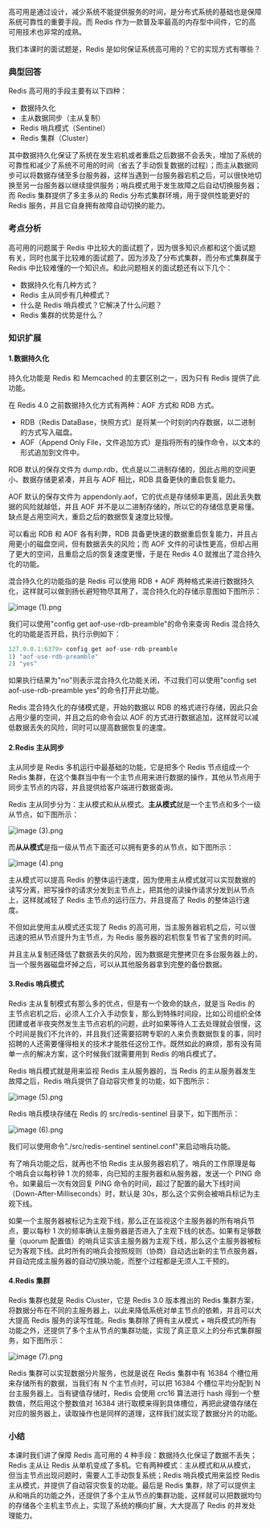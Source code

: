 高可用是通过设计，减少系统不能提供服务的时间，是分布式系统的基础也是保障系统可靠性的重要手段。而 Redis 作为一款普及率最高的内存型中间件，它的高可用技术也非常的成熟。

我们本课时的面试题是，Redis 是如何保证系统高可用的？它的实现方式有哪些？

### 典型回答

Redis 高可用的手段主要有以下四种：

* 数据持久化
* 主从数据同步（主从复制）
* Redis 哨兵模式（Sentinel）
* Redis 集群（Cluster）

其中数据持久化保证了系统在发生宕机或者重启之后数据不会丢失，增加了系统的可靠性和减少了系统不可用的时间（省去了手动恢复数据的过程）；而主从数据同步可以将数据存储至多台服务器，这样当遇到一台服务器宕机之后，可以很快地切换至另一台服务器以继续提供服务；哨兵模式用于发生故障之后自动切换服务器；而 Redis 集群提供了多主多从的 Redis 分布式集群环境，用于提供性能更好的 Redis 服务，并且它自身拥有故障自动切换的能力。

### 考点分析

高可用的问题属于 Redis 中比较大的面试题了，因为很多知识点都和这个面试题有关，同时也属于比较难的面试题了。因为涉及了分布式集群，而分布式集群属于 Redis 中比较难懂的一个知识点。和此问题相关的面试题还有以下几个：

* 数据持久化有几种方式？
* Redis 主从同步有几种模式？
* 什么是 Redis 哨兵模式？它解决了什么问题？
* Redis 集群的优势是什么？

### 知识扩展

#### 1.数据持久化

持久化功能是 Redis 和 Memcached 的主要区别之一，因为只有 Redis 提供了此功能。

在 Redis 4.0 之前数据持久化方式有两种：AOF 方式和 RDB 方式。

* RDB（Redis DataBase，快照方式）是将某一个时刻的内存数据，以二进制的方式写入磁盘。
* AOF（Append Only File，文件追加方式）是指将所有的操作命令，以文本的形式追加到文件中。

RDB 默认的保存文件为 dump.rdb，优点是以二进制存储的，因此占用的空间更小、数据存储更紧凑，并且与 AOF 相比，RDB 具备更快的重启恢复能力。

AOF 默认的保存文件为 appendonly.aof，它的优点是存储频率更高，因此丢失数据的风险就越低，并且 AOF 并不是以二进制存储的，所以它的存储信息更易懂。缺点是占用空间大，重启之后的数据恢复速度比较慢。

可以看出 RDB 和 AOF 各有利弊，RDB 具备更快速的数据重启恢复能力，并且占用更小的磁盘空间，但有数据丢失的风险；而 AOF 文件的可读性更高，但却占用了更大的空间，且重启之后的恢复速度更慢，于是在 Redis 4.0 就推出了混合持久化的功能。

混合持久化的功能指的是 Redis 可以使用 RDB + AOF 两种格式来进行数据持久化，这样就可以做到扬长避短物尽其用了，混合持久化的存储示意图如下图所示：

<Image alt="image (1).png" src="https://s0.lgstatic.com/i/image/M00/0F/40/CgqCHl7HRL-ARaj7AABVIFnJgfE685.png"/>

我们可以使用"config get aof-use-rdb-preamble"的命令来查询 Redis 混合持久化的功能是否开启，执行示例如下：

```java
127.0.0.1:6379> config get aof-use-rdb-preamble
1) "aof-use-rdb-preamble"
2) "yes"
```

如果执行结果为"no"则表示混合持久化功能关闭，不过我们可以使用"config set aof-use-rdb-preamble yes"的命令打开此功能。  

Redis 混合持久化的存储模式是，开始的数据以 RDB 的格式进行存储，因此只会占用少量的空间，并且之后的命令会以 AOF 的方式进行数据追加，这样就可以减低数据丢失的风险，同时可以提高数据恢复的速度。

#### 2.Redis 主从同步

主从同步是 Redis 多机运行中最基础的功能，它是把多个 Redis 节点组成一个 Redis 集群，在这个集群当中有一个主节点用来进行数据的操作，其他从节点用于同步主节点的内容，并且提供给客户端进行数据查询。

Redis 主从同步分为：主从模式和从从模式。**主从模式**就是一个主节点和多个一级从节点，如下图所示：

<Image alt="image (3).png" src="https://s0.lgstatic.com/i/image/M00/0F/40/CgqCHl7HRNaAUEFMAADdgcS-e7A625.png"/>

而**从从模式**是指一级从节点下面还可以拥有更多的从节点，如下图所示：

<Image alt="image (4).png" src="https://s0.lgstatic.com/i/image/M00/0F/40/CgqCHl7HRN-APxPIAAFbO6pdGEk455.png"/>

主从模式可以提高 Redis 的整体运行速度，因为使用主从模式就可以实现数据的读写分离，把写操作的请求分发到主节点上，把其他的读操作请求分发到从节点上，这样就减轻了 Redis 主节点的运行压力，并且提高了 Redis 的整体运行速度。

不但如此使用主从模式还实现了 Redis 的高可用，当主服务器宕机之后，可以很迅速的把从节点提升为主节点，为 Redis 服务器的宕机恢复节省了宝贵的时间。

并且主从复制还降低了数据丢失的风险，因为数据是完整拷贝在多台服务器上的，当一个服务器磁盘坏掉之后，可以从其他服务器拿到完整的备份数据。

#### 3.Redis 哨兵模式

Redis 主从复制模式有那么多的优点，但是有一个致命的缺点，就是当 Redis 的主节点宕机之后，必须人工介入手动恢复，那么到特殊时间段，比如公司组织全体团建或者半夜突然发生主节点宕机的问题，此时如果等待人工去处理就会很慢，这个时间是我们不允许的，并且我们还需要招聘专职的人来负责数据恢复的事，同时招聘的人还需要懂得相关的技术才能胜任这份工作。既然如此的麻烦，那有没有简单一点的解决方案，这个时候我们就需要用到 Redis 的哨兵模式了。

Redis 哨兵模式就是用来监视 Redis 主从服务器的，当 Redis 的主从服务器发生故障之后，Redis 哨兵提供了自动容灾修复的功能，如下图所示：

<Image alt="image (5).png" src="https://s0.lgstatic.com/i/image/M00/0F/40/CgqCHl7HRPGAOotiAAEnlC_LOmI256.png"/>

Redis 哨兵模块存储在 Redis 的 src/redis-sentinel 目录下，如下图所示：

<Image alt="image (6).png" src="https://s0.lgstatic.com/i/image/M00/0F/35/Ciqc1F7HRPiAT6ITAAEMYbbe7uE121.png"/>

我们可以使用命令"./src/redis-sentinel sentinel.conf"来启动哨兵功能。

有了哨兵功能之后，就再也不怕 Redis 主从服务器宕机了。哨兵的工作原理是每个哨兵会以每秒钟 1 次的频率，向已知的主服务器和从服务器，发送一个 PING 命令。如果最后一次有效回复 PING 命令的时间，超过了配置的最大下线时间（Down-After-Milliseconds）时，默认是 30s，那么这个实例会被哨兵标记为主观下线。

如果一个主服务器被标记为主观下线，那么正在监视这个主服务器的所有哨兵节点，要以每秒 1 次的频率确认主服务器是否进入了主观下线的状态。如果有足够数量（quorum 配置值）的哨兵证实该主服务器为主观下线，那么这个主服务器被标记为客观下线。此时所有的哨兵会按照规则（协商）自动选出新的主节点服务器，并自动完成主服务器的自动切换功能，而整个过程都是无须人工干预的。

#### 4.Redis 集群

Redis 集群也就是 Redis Cluster，它是 Redis 3.0 版本推出的 Redis 集群方案，将数据分布在不同的主服务器上，以此来降低系统对单主节点的依赖，并且可以大大提高 Redis 服务的读写性能。Redis 集群除了拥有主从模式 + 哨兵模式的所有功能之外，还提供了多个主从节点的集群功能，实现了真正意义上的分布式集群服务，如下图所示：

<Image alt="image (7).png" src="https://s0.lgstatic.com/i/image/M00/0F/40/CgqCHl7HRQiASHI6AAEIfzYWTpo237.png"/>

Redis 集群可以实现数据分片服务，也就是说在 Redis 集群中有 16384 个槽位用来存储所有的数据，当我们有 N 个主节点时，可以把 16384 个槽位平均分配到 N 台主服务器上。当有键值存储时，Redis 会使用 crc16 算法进行 hash 得到一个整数值，然后用这个整数值对 16384 进行取模来得到具体槽位，再把此键值存储在对应的服务器上，读取操作也是同样的道理，这样我们就实现了数据分片的功能。

### 小结

本课时我们讲了保障 Redis 高可用的 4 种手段：数据持久化保证了数据不丢失；Redis 主从让 Redis 从单机变成了多机。它有两种模式：主从模式和从从模式，但当主节点出现问题时，需要人工手动恢复系统；Redis 哨兵模式用来监控 Redis 主从模式，并提供了自动容灾恢复的功能。最后是 Redis 集群，除了可以提供主从和哨兵的功能之外，还提供了多个主从节点的集群功能，这样就可以把数据均匀的存储各个主机主节点上，实现了系统的横向扩展，大大提高了 Redis 的并发处理能力。
